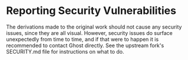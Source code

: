 # Reporting Security Vulnerabilities

The derivations made to the original work should not cause any security issues, since they are all visual. However, security issues do surface unexpectedly from time to time, and if that were to happen it is recommended to contact Ghost directly.  See the upstream fork's SECURITY.md file for instructions on what to do.  


